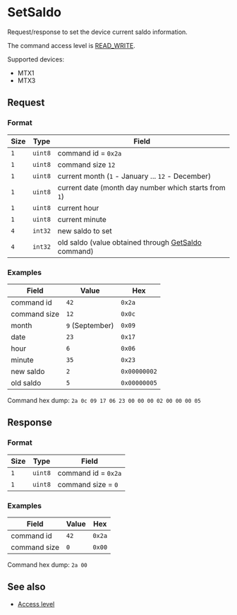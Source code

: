 # SetSaldo

Request/response to set the device current saldo information.

The command access level is [READ_WRITE](../basics.md#command-access-level).

Supported devices:
- MTX1
- MTX3


## Request

### Format

| Size | Type    | Field                                                                |
| ---- | ------- | -------------------------------------------------------------------- |
| `1`  | `uint8` | command id = `0x2a`                                                  |
| `1`  | `uint8` | command size `12`                                                    |
| `1`  | `uint8` | current month (`1` - January ... `12` - December)                    |
| `1`  | `uint8` | current date (month day number which starts from `1`)                |
| `1`  | `uint8` | current hour                                                         |
| `1`  | `uint8` | current minute                                                       |
| `4`  | `int32` | new saldo to set                                                     |
| `4`  | `int32` | old saldo (value obtained through [GetSaldo](./GetSaldo.md) command) |

### Examples

| Field        | Value           | Hex          |
| ------------ | --------------- | ------------ |
| command id   | `42`            | `0x2a`       |
| command size | `12`            | `0x0c`       |
| month        | `9` (September) | `0x09`       |
| date         | `23`            | `0x17`       |
| hour         | `6`             | `0x06`       |
| minute       | `35`            | `0x23`       |
| new saldo    | `2`             | `0x00000002` |
| old saldo    | `5`             | `0x00000005` |

Command hex dump: `2a 0c 09 17 06 23 00 00 00 02 00 00 00 05`


## Response

### Format

| Size | Type    | Field               |
| ---- | ------- | ------------------- |
| `1`  | `uint8` | command id = `0x2a` |
| `1`  | `uint8` | command size = `0`  |

### Examples

| Field        | Value | Hex    |
| ------------ | ----- | ------ |
| command id   | `42`  | `0x2a` |
| command size | `0`   | `0x00` |

Command hex dump: `2a 00`


## See also

* [Access level](../basics.md#command-access-level)
